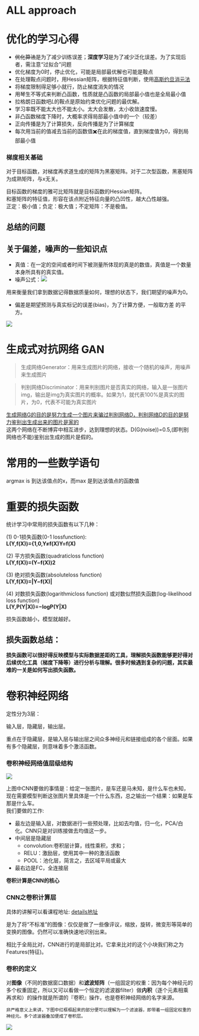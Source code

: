 # ALL approach

# 优化的学习心得

* ~~优化算法~~是为了减少训练误差；<B>深度学习</B>是为了减少泛化误差。为了实现后者，需注意“过拟合”问题
* 优化梯度为0时，停止优化，可能是局部最优解也可能是鞍点
* 在处理鞍点问题时，用Hessian矩阵，根据特征值判断，使用<u>高斯约旦消元法</u>
* 将梯度限制得足够小就行，防止梯度消失的情况
* 用琴生不等式来判断凸函数，性质就是凸函数的局部最小值也是全局最小值
* 拉格朗日函数吧𝐿的鞍点是原始约束优化问题的最优解。
* 学习率既不能太大也不能太小。太大会发散，太小收敛速度慢。
* 非凸函数梯度下降时，大概率求得局部最小值中的一个（较差）
* 正向传播是为了计算损失，反向传播是为了计算梯度
* 每次用当前的值减去当前的函数值✖️在此的梯度值，直到梯度值为0，得到局部最小值

### 梯度相关基础

对于目标函数，对梯度再求道生成的矩阵为黑塞矩阵。对于二次型函数，黑塞矩阵为成熟矩阵，与x无关。

目标函数的梯度的雅可比矩阵就是目标函数的Hessian矩阵。<br>和塞矩阵的特征值，形容在该点附近特征向量的凸凹性，越大凸性越强。<br>正定：极小值；负定：极大值；不定矩阵：不是极值。

## 总结的问题





## 关于偏差，噪声的一些知识点

* 真值：在一定的空间或者时间下被测量所体现的真是的数值，真值是一个数量本身所具有的真实值。
* 噪声公式：![](https://img-blog.csdn.net/20180726210738684?watermark/2/text/aHR0cHM6Ly9ibG9nLmNzZG4ubmV0L01yX1hpYW9a/font/5a6L5L2T/fontsize/400/fill/I0JBQkFCMA==/dissolve/70)

用来衡量我们拿到数据记得数据质量如何，理想的状态下，我们期望的噪声为0。

* 偏差是期望预测与真实标记的误差(bias)，为了计算方便，一般取方差 的平方。

![](https://img-blog.csdn.net/20180726210738684?watermark/2/text/aHR0cHM6Ly9ibG9nLmNzZG4ubmV0L01yX1hpYW9a/font/5a6L5L2T/fontsize/400/fill/I0JBQkFCMA==/dissolve/70)

# 生成式对抗网络 GAN

> 生成网络Generator：用来生成图片的网络，接收一个随机的噪声，用噪声来生成图片

> 判别网络Discriminator：用来判别图片是否真实的网络，输入是一张图片img，输出是img为真实图片的概率。如果为1，就代表100%是真实的图片，为0，代表不可能为真实图片

<u>生成网络G的目的是努力生成一个图片来骗过判别网络D，判别网络D的目的是努力鉴别出生成出来的图片是家的</u><br>这两个网络在不断博弈中相互进步，达到理想的状态。D(G(noise))=0.5,(即判别网络也不能)鉴别出生成的图片是假的。



# 常用的一些数学语句

argmax is 到达该值点的x，而max 是到达该值点的函数值



# 重要的损失函数

统计学习中常用的损失函数有以下几种：

(1) 0-1损失函数(0-1 lossfunction):<br><b>L(Y,f(X))={1,0,Y≠f(X)Y=f(X)</b>

 (2) 平方损失函数(quadraticloss function)<br><b> L(Y,f(X))=(Y−f(X))2</b>

 (3) 绝对损失函数(absoluteloss function)<br><b> L(Y,f(X))=|Y−f(X)|</b>

 (4) 对数损失函数(logarithmicloss function) 或对数似然损失函数(log-likelihood loss function)<br><b> L(Y,P(Y|X))=−logP(Y|X)</b>

 损失函数越小，模型就越好。

## 损失函数总结：

<b>损失函数可以很好得反映模型与实际数据差距的工具，理解损失函数能够更好得对后续优化工具（梯度下降等）进行分析与理解。很多时候遇到复杂的问题，其实最难的一关是如何写出损失函数。</b>

# 卷积神经网络

定性分为3层：

输入层，隐藏层，输出层。

重点在于隐藏层，是输入层与输出层之间众多神经元和链接组成的各个层面。如果有多个隐藏层，则意味着多个激活函数。

### 卷积神经网络值层级结构

![](https://img-blog.csdn.net/20160702205047459)

上图中CNN要做的事情是：给定一张图片，是车还是马未知，是什么车也未知，现在需要模型判断这张图片里具体是一个什么东西，总之输出一个结果：如果是车 那是什么车。<br>我们要做的工作:<br>

*  最左边是输入层，对数据进行一些预处理，比如去均值，归一化，PCA/白化。CNN只是对训练接做去均值这一步。
* 中间层是隐藏层
  * convolution:卷积层计算，线性乘积，求和；
  * RELU：激励层，使用其中一种的激活函数
  * POOL：池化层，简言之，去区域平局或最大
* 最右边是FC，全连接层

<b>卷积计算是CNN的核心</b>

### CNN之卷积计算层

具体的讲解可以看课程地址: [details地址](https://blog.csdn.net/v_JULY_v/article/details/51812459?ops_request_misc=%257B%2522request%255Fid%2522%253A%2522168247366716800213038617%2522%252C%2522scm%2522%253A%252220140713.130102334..%2522%257D&request_id=168247366716800213038617&biz_id=0&utm_medium=distribute.pc_search_result.none-task-blog-2~all~top_positive~default-1-51812459-null-null.142^v86^insert_down28v1,239^v2^insert_chatgpt&utm_term=卷积神经网络&spm=1018.2226.3001.4187)

是为了将“不标准”的图像：仅仅是做了一些像评议，缩放，旋转，微变形等简单的变换的图像。仍然可以准确快速地识别出来。

相比于全局比对，CNN进行的是局部比对。它拿来比对的这个小块我们称之为Features(特征)。

### 卷积的定义

对<b>图像</b>（不同的数据窗口数据）和<b>滤波矩阵</b>（一组固定的权重：因为每个神经元的多个权重固定，所以又可以看做一个恒定的滤波器filter）做<b>内积</b>（逐个元素相乘再求和）的操作就是所谓的『卷积』操作，也是卷积神经网络的名字来源。

    非严格意义上来讲，下图中红框框起来的部分便可以理解为一个滤波器，即带着一组固定权重的神经元。多个滤波器叠加便成了卷积层。
![](https://img-blog.csdn.net/20160822134955264)

